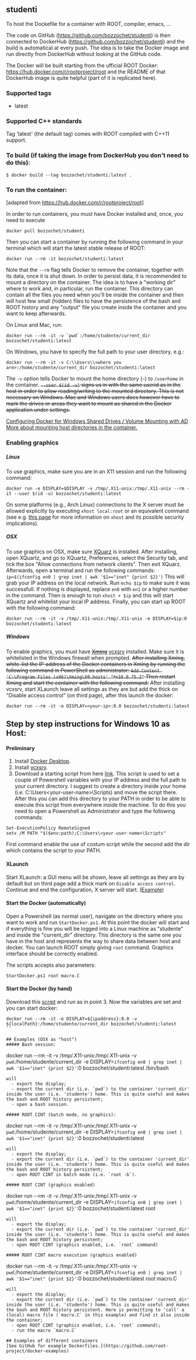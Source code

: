 ## studenti
To host the Dockefile for a container with ROOT, compiler, emacs, ...

The code on GitHub (https://github.com/bozzochet/studenti) is then connected to DockerHub (https://github.com/bozzochet/studenti) and the build is automatical at every push. The idea is to take the Docker image and run directly from DockerHub without looking at the GitHub code.

The Docker will be built starting from the ufficial ROOT Docker: https://hub.docker.com/r/rootproject/root and the README of that DockerHub image is quite helpful (part of it is replicated here).

### Supported tags
* latest

### Supported C++ standards
Tag 'latest' (the default tag) comes with ROOT compiled with C++11 support.

### To build (if taking the image from DockerHub you **don't need** to do this):
```
$ docker build --tag bozzochet/studenti:latest .
```

### To run the container:
[adapted from https://hub.docker.com/r/rootproject/root]

In order to run containers, you must have Docker installed and, once, you need to execute
```
docker pull bozzochet/studenti
```
Then you can start a container by running the following command in your terminal which will start the latest stable release of ROOT:
```
docker run --rm -it bozzochet/studenti:latest
```
Note that the `--rm` flag tells Docker to remove the container, together with its data, once it is shut down. In order to persist data, it is recommended to mount a directory on the container. The idea is to have a "working dir" where to work and, in particular, run the container. This directory can contain all the files you need when you'll be inside the container and then will host few small (hidden) files to have the persistence of the bash and ROOT history and any "output" file you create inside the container and you want to keep afterwards.

On Linux and Mac, run:
```
docker run --rm -it -v `pwd`:/home/studente/current_dir bozzochet/studenti:latest
```
On Windows, you have to specify the full path to your user directory, e.g.:
```
docker run --rm -it -v C:\\Users\\<where you are>:/home/studente/current_dir bozzochet/studenti:latest
```
The `-v` option tells Docker to mount the home directory (`~`) to `/userhome` in the container. ~~`--user $(id -u)` signs us in with the same userid as in the host in order to allow reading/writing to the mounted directory. This is not necessary on Windows. Mac and Windows users does however have to mark the drives or areas they want to mount as shared in the Docker application under settings.~~

[Configuring Docker for Windows Shared Drives / Volume Mounting with AD](https://blogs.msdn.microsoft.com/stevelasker/2016/06/14/configuring-docker-for-windows-volumes/)
[More about mounting host directories in the container.](https://docs.docker.com/engine/tutorials/dockervolumes/#mount-a-host-directory-as-a-data-volume)

### Enabling graphics

##### Linux
To use graphics, make sure you are in an X11 session and run the following command:

```
docker run -e DISPLAY=$DISPLAY -v /tmp/.X11-unix:/tmp/.X11-unix --rm -it --user $(id -u) bozzochet/studenti:latest
```

On some platforms (e.g., Arch Linux) connections to the X server must be allowed explicitly by executing `xhost local:root` or an equivalent command (see e.g. [this page](https://wiki.archlinux.org/index.php/Xhost) for more information on `xhost` and its possible security implications).

##### OSX
To use graphics on OSX, make sure [XQuarz](https://www.xquartz.org/) is installed. After installing, open XQuartz, and go to XQuartz, Preferences, select the Security tab, and tick the box "Allow connections from network clients". Then exit XQuarz. Afterwards, open a terminal and run the following commands: `ip=$(ifconfig en0 | grep inet | awk '$1=="inet" {print $2}')`
This will grab your IP address on the local network. Run `echo $ip` to make sure it was successfull. If nothing is displayed, replace `en0` with `en1` or a higher number in the command.
Then is enough to run `xhost + $ip` and this will start XQuartz and whitelist your local IP address. Finally, you can start up ROOT with the following command:
```
docker run --rm -it -v /tmp/.X11-unix:/tmp/.X11-unix -e DISPLAY=$ip:0 bozzochet/studenti:latest
```

##### Windows
To enable graphics, you must have ~~[Xming](https://sourceforge.net/projects/xming/)~~ [vcxsrv](https://sourceforge.net/projects/vcxsrv/) installed. Make sure it is whitelisted in the Windows firewall when prompted.
~~After installing Xming, white-list the IP-address of the Docker containers in Xming by running the following command in PowerShell as administrator: `Add-Content 'C:\Program Files (x86)\Xming\X0.hosts' "`r`n10.0.75.2"`
Then restart Xming and start the container with the following command:~~
After installing vcxsrv, start XLaunch leave all settings as they are but add the thick on "Disable access control" (on third page), after this launch the docker:
```
docker run --rm -it -e DISPLAY=<your-ip>:0.0 bozzochet/studenti:latest
```

## Step by step instructions for Windows 10 as Host:
#### Preliminary
1. Install [Docker Desktop](https://www.docker.com/products/docker-desktop).
2. Install [vcxsrv](https://sourceforge.net/projects/vcxsrv/).
3. Download a starting script from here [link](https://github.com/bozzochet/studenti/blob/master/StartDocker.ps1). This script is used to set a couple of Powershell variables with your IP address and the full path to your current directory. I suggest to create a directory inside your home (i.e. C:\Users\<your-user-name>\Scripts) and move the script there. After this you can add this directory to your PATH in order to be able to execute this script from everywhere inside the machine. To do this you need to open a Powershell as Administrator and type the following commands:
```
Set-ExecutionPolicy RemoteSigned
setx /M PATH "$($env:path);C:\Users\<your-user-name>\Scripts"
```
First command enable the use of costum script while the second add the dir which contains the script to your PATH.

#### XLaunch
Start XLaunch: a GUI menu will be shown, leave all settings as they are by default but on third page add a thick mark on ```Disable access control```. Continue and end the configuration, X server will start. ([Example](https://dev.to/darksmile92/run-gui-app-in-linux-docker-container-on-windows-host-4kde))

#### Start the Docker (automatically)
Open a Powershell (as normal user), navigate on the directory where you want to work and run ```StartDocker.ps1```. At this point the docker will start and if everything is fine you will be logged into a Linux machine as "studente" and inside the "current_dir" directory. This directory is the same one you have in the host and represents the way to share data between host and docker. You can launch ROOT simply giving ```root``` command. Graphics interface should be correctly enabled.

The scripts accepts also parameters:
```
StartDocker.ps1 root macro.C
```

#### Start the Docker (by hand) 
Download this [script](https://github.com/bozzochet/studenti/blob/master/PrepareEnv.ps1) and run as in point 3. Now the variables are set and you can start docker:
```
docker run --rm -it -e DISPLAY=${ipaddress}:0.0 -v ${localPath}:/home/studente/current_dir bozzochet/studenti:latest
``

## Examples (OSX as "host")
##### Bash session:
```
docker run --rm -it -v /tmp/.X11-unix:/tmp/.X11-unix -v `pwd`:/home/studente/current_dir -e DISPLAY=`ifconfig en0 | grep inet | awk '$1=="inet" {print $2}'`:0 bozzochet/studenti:latest /bin/bash
```
will
  - export the display;
  - export the current dir (i.e. `pwd`) to the container 'current_dir' inside the user (i.e. 'studente') home. This is quite useful and makes the bash and ROOT history persistent;
  - open a bash session.
  
##### ROOT CINT (batch mode, no graphics):
```
docker run --rm -it -v /tmp/.X11-unix:/tmp/.X11-unix -v `pwd`:/home/studente/current_dir -e DISPLAY=`ifconfig en0 | grep inet | awk '$1=="inet" {print $2}'`:0 bozzochet/studenti:latest
```
will
  - export the display;
  - export the current dir (i.e. `pwd`) to the container 'current_dir' inside the user (i.e. 'studente') home. This is quite useful and makes the bash and ROOT history persistent;
  - open ROOT CINT in batch mode (i.e. `root -b`).

##### ROOT CINT (graphics enabled)
```
docker run --rm -it -v /tmp/.X11-unix:/tmp/.X11-unix -v `pwd`:/home/studente/current_dir -e DISPLAY=`ifconfig en0 | grep inet | awk '$1=="inet" {print $2}'`:0 bozzochet/studenti:latest root
```
will
  - export the display;
  - export the current dir (i.e. `pwd`) to the container 'current_dir' inside the user (i.e. 'studente') home. This is quite useful and makes the bash and ROOT history persistent;
  - open ROOT CINT (graphics enabled, i.e. `root` command)

##### ROOT CINT macro execution (graphics enabled)
```
docker run --rm -it -v /tmp/.X11-unix:/tmp/.X11-unix -v `pwd`:/home/studente/current_dir -e DISPLAY=`ifconfig en0 | grep inet | awk '$1=="inet" {print $2}'`:0 bozzochet/studenti:latest root macro.C
```
will
  - export the display;
  - export the current dir (i.e. `pwd`) to the container 'current_dir' inside the user (i.e. 'studente') home. This is quite useful and makes the bash and ROOT history persistent. Here is permitting to 'call' a (local) macro file (`macro.C` in this example) and find it also inside the container; 
  - open ROOT CINT (graphics enabled, i.e. `root` command);
  - run the macro `macro.C`

## Examples of different containers
[See GitHub for example Dockerfiles.](https://github.com/root-project/docker-examples)
